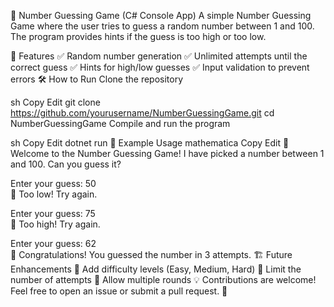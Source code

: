 🎲 Number Guessing Game (C# Console App)
A simple Number Guessing Game where the user tries to guess a random number between 1 and 100. The program provides hints if the guess is too high or too low.

🚀 Features
✅ Random number generation
✅ Unlimited attempts until the correct guess
✅ Hints for high/low guesses
✅ Input validation to prevent errors
🛠 How to Run
Clone the repository

sh
Copy
Edit
git clone https://github.com/yourusername/NumberGuessingGame.git
cd NumberGuessingGame
Compile and run the program

sh
Copy
Edit
dotnet run
📌 Example Usage
mathematica
Copy
Edit
🎲 Welcome to the Number Guessing Game!
I have picked a number between 1 and 100. Can you guess it?

Enter your guess: 50  
🔼 Too low! Try again.  

Enter your guess: 75  
🔽 Too high! Try again.  

Enter your guess: 62  
🎉 Congratulations! You guessed the number in 3 attempts.
🏗 Future Enhancements
🔹 Add difficulty levels (Easy, Medium, Hard)
🔹 Limit the number of attempts
🔹 Allow multiple rounds
💡 Contributions are welcome! Feel free to open an issue or submit a pull request. 🚀
